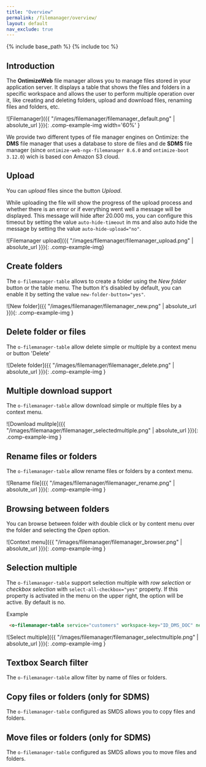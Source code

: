 ```yaml
---
title: "Overview"
permalink: /filemanager/overview/
layout: default
nav_exclude: true
---
```

{% include base_path %}
{% include toc %}

## Introduction

The **OntimizeWeb** file manager allows you to manage files stored in your application server. It displays a table that shows the files and folders in a specific workspace and allows the user to perform multiple operation over it, like creating and deleting folders, upload and download files, renaming files and folders, etc.


![Filemanager]({{ "/images/filemanager/filemanager_default.png" | absolute_url }}){: .comp-example-img width='60%' }

We provide two different types of file manager engines on Ontimize: the **DMS** file manager that uses a database to store de files and de **SDMS** file manager (since `ontimize-web-ngx-filemanager 8.6.0` and `ontimize-boot 3.12.0`) wich is based con Amazon S3 cloud.

## Upload

You can *upload* files since the button *Upload*.

While uploading the file will show the progress of the upload process and whether there is an error or if everything went well a message will be displayed. This message will hide after 20.000 ms, you can configure this timeout by setting the value `auto-hide-timeout` in ms and also auto hide the message by setting the value `auto-hide-upload="no"`.

![Filemanager upload]({{ "/images/filemanager/filemanager_upload.png" | absolute_url }}){: .comp-example-img}


## Create folders

The `o-filemanager-table` allows to create a folder using the *New folder* button or the table menu. The button it's disabled by default, you can enable it by setting the value `new-folder-button="yes"`.

![New folder]({{ "/images/filemanager/filemanager_new.png" | absolute_url }}){: .comp-example-img }

## Delete folder or files

The `o-filemanager-table` allow delete simple or multiple by a context menu or button 'Delete'

![Delete folder]({{ "/images/filemanager/filemanager_delete.png" | absolute_url }}){: .comp-example-img  }

## Multiple download support

The `o-filemanager-table` allow download simple or multiple files by a context menu.

![Download mulitple]({{ "/images/filemanager/filemanager_selectedmultiple.png" | absolute_url }}){: .comp-example-img }

## Rename files or folders

The `o-filemanager-table` allow rename files or folders by a context menu.

![Rename file]({{ "/images/filemanager/filemanager_rename.png" | absolute_url }}){: .comp-example-img  }


## Browsing between folders

You can browse between folder with double click or by content menu over the folder and selecting the *Open* option.

![Context menu]({{ "/images/filemanager/filemanager_browser.png" | absolute_url }}){: .comp-example-img  }


## Selection multiple

The `o-filemanager-table` support selection multiple with *row selection* or *checkbox selection* with `select-all-checkbox="yes"` property. If this property is activated in the menu on the upper right, the option will be active. By default is no.

Example

```html
 <o-filemanager-table service="customers" workspace-key="ID_DMS_DOC" new-folder-button="yes" select-all-checkbox="yes"></o-filemanager-table>
```

![Select multiple]({{ "/images/filemanager/filemanager_selectmultiple.png" | absolute_url }}){: .comp-example-img  }


## Textbox Search filter

The `o-filemanager-table` allow filter by name of files or folders.


## Copy files or folders (only for SDMS)

The `o-filemanager-table` configured as SMDS allows you to copy files and folders.

## Move files or folders (only for SDMS)

The `o-filemanager-table` configured as SMDS allows you to move files and folders.
